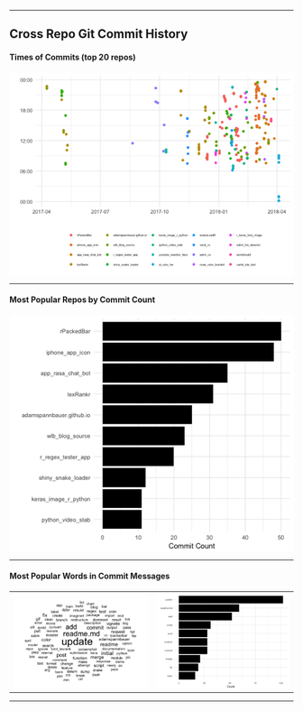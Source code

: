 ------------------------------------------------------------------------

Cross Repo Git Commit History
-----------------------------

#### Times of Commits (top 20 repos)

<img src="README_files/figure-markdown_github/unnamed-chunk-3-1.png" style="display: block; margin: auto;" />

------------------------------------------------------------------------

#### Most Popular Repos by Commit Count

<img src="README_files/figure-markdown_github/unnamed-chunk-4-1.png" style="display: block; margin: auto;" />

------------------------------------------------------------------------

#### Most Popular Words in Commit Messages

<table class="container" border="0">
<tr>
<td>
<img src="README_files/figure-markdown_github/unnamed-chunk-6-1.png"  />
</td>
<td>
<img src="README_files/figure-markdown_github/unnamed-chunk-6-2.png"  />
</td>
</tr>
</table>

------------------------------------------------------------------------
